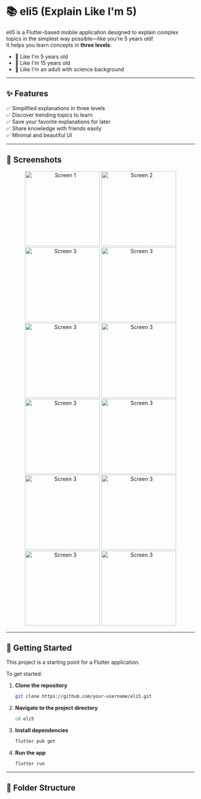 # 📚 eli5 (Explain Like I'm 5)

eli5 is a Flutter-based mobile application designed to explain complex topics in the simplest way possible—like you're 5 years old!  
It helps you learn concepts in **three levels**:  
- 👶 Like I'm 5 years old  
- 🧒 Like I'm 15 years old  
- 🧑 Like I'm an adult with science background  

---

## ✨ Features

✅ Simplified explanations in three levels  
✅ Discover trending topics to learn  
✅ Save your favorite explanations for later  
✅ Share knowledge with friends easily  
✅ Minimal and beautiful UI  

---

## 📸 Screenshots

<p align="center">
  <img src="[screenshots/screen1.png](https://github.com/singhrishabh93/eli5_1/blob/main/screenshots/1.png)" alt="Screen 1" width="200"/>
  <img src="[screenshots/screen2.png](https://github.com/singhrishabh93/eli5_1/blob/main/screenshots/2.png)" alt="Screen 2" width="200"/>
  <img src="[screenshots/screen3](https://github.com/singhrishabh93/eli5_1/blob/main/screenshots/3.png).png" alt="Screen 3" width="200"/>
  <img src="[screenshots/screen4](https://github.com/singhrishabh93/eli5_1/blob/main/screenshots/4.png).png" alt="Screen 3" width="200"/>
  <img src="[screenshots/screen5.png](https://github.com/singhrishabh93/eli5_1/blob/main/screenshots/5.png)" alt="Screen 3" width="200"/>
  <img src="screenshots/screen6.png" alt="Screen 3" width="200"/>
  <img src="screenshots/screen7.png" alt="Screen 3" width="200"/>
  <img src="screenshots/screen8.png" alt="Screen 3" width="200"/>
  <img src="screenshots/screen9.png" alt="Screen 3" width="200"/>
  <img src="screenshots/screen10.png" alt="Screen 3" width="200"/>
  <img src="screenshots/screen11.png" alt="Screen 3" width="200"/>
  <img src="screenshots/screen12.png" alt="Screen 3" width="200"/>
</p>

---

## 🚀 Getting Started

This project is a starting point for a Flutter application.

To get started:

1. **Clone the repository**
    ```bash
    git clone https://github.com/your-username/eli5.git
    ```
2. **Navigate to the project directory**
    ```bash
    cd eli5
    ```
3. **Install dependencies**
    ```bash
    flutter pub get
    ```
4. **Run the app**
    ```bash
    flutter run
    ```

---

## 📂 Folder Structure

